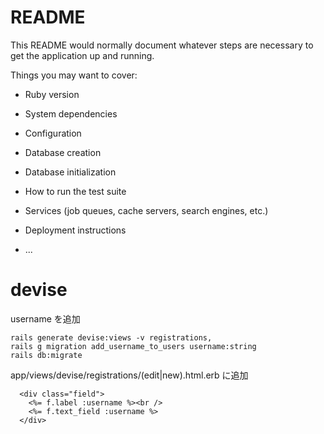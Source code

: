 # README

This README would normally document whatever steps are necessary to get the
application up and running.

Things you may want to cover:

- Ruby version

- System dependencies

- Configuration

- Database creation

- Database initialization

- How to run the test suite

- Services (job queues, cache servers, search engines, etc.)

- Deployment instructions

- ...

# devise

username を追加

```
rails generate devise:views -v registrations,
rails g migration add_username_to_users username:string
rails db:migrate
```

app/views/devise/registrations/(edit|new).html.erb に追加

```
  <div class="field">
    <%= f.label :username %><br />
    <%= f.text_field :username %>
  </div>
```
